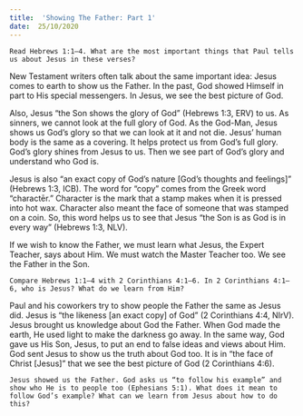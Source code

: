 ```yaml
---
title:  'Showing The Father: Part 1'
date:  25/10/2020
---
```


`Read Hebrews 1:1–4. What are the most important things that Paul tells us about Jesus in these verses?`

New Testament writers often talk about the same important idea: Jesus comes to earth to show us the Father. In the past, God showed Himself in part to His special messengers. In Jesus, we see the best picture of God.

Also, Jesus “the Son shows the glory of God” (Hebrews 1:3, ERV) to us. As sinners, we cannot look at the full glory of God. As the God-Man, Jesus shows us God’s glory so that we can look at it and not die. Jesus’ human body is the same as a covering. It helps protect us from God’s full glory. God’s glory shines from Jesus to us. Then we see part of God’s glory and understand who God is.

Jesus is also “an exact copy of God’s nature [God’s thoughts and feelings]” (Hebrews 1:3, ICB). The word for “copy” comes from the Greek word “charactēr.” Character is the mark that a stamp makes when it is pressed into hot wax. Character also meant the face of someone that was stamped on a coin. So, this word helps us to see that Jesus “the Son is as God is in every way” (Hebrews 1:3, NLV).

If we wish to know the Father, we must learn what Jesus, the Expert Teacher, says about Him. We must watch the Master Teacher too. We see the Father in the Son.

`Compare Hebrews 1:1–4 with 2 Corinthians 4:1–6. In 2 Corinthians 4:1–6, who is Jesus? What do we learn from Him?`

Paul and his coworkers try to show people the Father the same as Jesus did. Jesus is “the likeness [an exact copy] of God” (2 Corinthians 4:4, NIrV). Jesus brought us knowledge about God the Father. When God made the earth, He used light to make the darkness go away. In the same way, God gave us His Son, Jesus, to put an end to false ideas and views about Him. God sent Jesus to show us the truth about God too. It is in “the face of Christ [Jesus]” that we see the best picture of God (2 Corinthians 4:6).

`Jesus showed us the Father. God asks us “to follow his example” and show who He is to people too (Ephesians 5:1). What does it mean to follow God’s example? What can we learn from Jesus about how to do this?`
